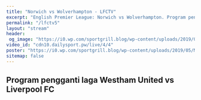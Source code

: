 ```yaml
---
title: "Norwich vs Wolverhampton - LFCTV"
excerpt: "English Premier League: Norwich vs Wolverhampton. Program pengganti laga Westham United vs Liverpool FC"
permalink: "/lfctv5"
layout: "stream"
header:
 og_image: "https://i0.wp.com/sportgrill.blog/wp-content/uploads/2019/05/MNCLEI.png?zoom=3&resize=320%2C179&ssl=1"
video_id: "cdn10.dailysport.pw/live/4/4"
poster: "https://i0.wp.com/sportgrill.blog/wp-content/uploads/2019/05/MNCLEI.png?zoom=3&resize=320%2C179&ssl=1"
sitemap: false
---
```


## Program pengganti laga Westham United vs Liverpool FC
